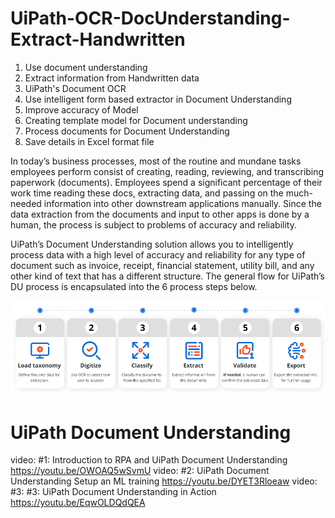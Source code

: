 # UiPath-OCR-DocUnderstanding-Extract-Handwritten

1. Use document understanding
2. Extract information from Handwritten data
3. UiPath's Document OCR
4. Use intelligent form based extractor in Document Understanding
5. Improve accuracy of Model
6. Creating template model for Document understanding
7. Process documents for Document Understanding
8. Save details in Excel format file

In today’s business processes, most of the routine and mundane tasks employees perform consist of creating, reading, reviewing, and transcribing paperwork (documents). Employees spend a significant percentage of their work time reading these docs, extracting data, and passing on the much-needed information into other downstream applications manually. Since the data extraction from the documents and input to other apps is done by a human, the process is subject to problems of accuracy and reliability.

UiPath’s Document Understanding solution allows you to intelligently process data with a high level of accuracy and reliability for any type of document such as invoice, receipt, financial statement, utility bill, and any other kind of text that has a different structure. The general flow for UiPath’s DU process is encapsulated into the 6 process steps below.

![alt text](https://github.com/bacdillon/UiPath-OCR-DocUnderstanding-Extract-Handwritten/blob/main/DU1.png)

# UiPath Document Understanding
video: #1: Introduction to RPA and UiPath Document Understanding   https://youtu.be/OWOAQ5wSvmU
video: #2: UiPath Document Understanding Setup an ML training      https://youtu.be/DYET3Rloeaw
video: #3: #3: UiPath Document Understanding in Action             https://youtu.be/EqwOLDQdQEA
